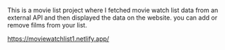 This is a movie list project where I fetched movie watch list data from an external API and then displayed the data on the website. you can add or remove films from your list.                                                  
   
https://moviewatchlist1.netlify.app/     
 
